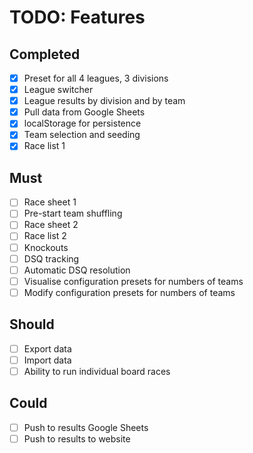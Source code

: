 # TODO: Features

## Completed

- [x] Preset for all 4 leagues, 3 divisions
- [x] League switcher
- [x] League results by division and by team
- [x] Pull data from Google Sheets
- [x] localStorage for persistence
- [x] Team selection and seeding
- [x] Race list 1

## Must

- [ ] Race sheet 1
- [ ] Pre-start team shuffling
- [ ] Race sheet 2
- [ ] Race list 2
- [ ] Knockouts
- [ ] DSQ tracking
- [ ] Automatic DSQ resolution
- [ ] Visualise configuration presets for numbers of teams
- [ ] Modify configuration presets for numbers of teams

## Should

- [ ] Export data
- [ ] Import data
- [ ] Ability to run individual board races

## Could

- [ ] Push to results Google Sheets
- [ ] Push to results to website
